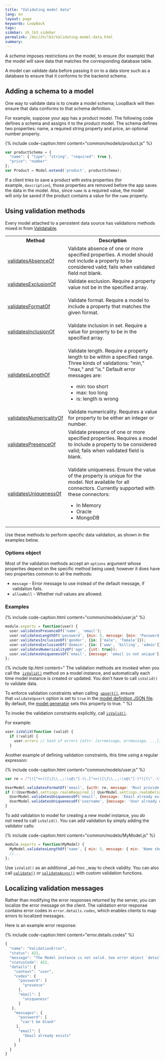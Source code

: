 ```yaml
---
title: "Validating model data"
lang: en
layout: page
keywords: LoopBack
tags:
sidebar: zh_lb3_sidebar
permalink: /doc/zh/lb3/Validating-model-data.html
summary:
---
```


A _schema_ imposes restrictions on the model, to ensure (for example) that the model will save data that matches the corresponding database table.

A model can validate data before passing it on to a data store such as a database to ensure that it conforms to the backend schema.

## Adding a schema to a model

One way to validate data is to create a model schema; LoopBack will then ensure that data conforms to that schema definition.

For example, suppose your app has a product model. The following code defines a schema and assigns it to the product model.
The schema defines two properties: name, a required string property and price, an optional number property. 

{% include code-caption.html content="common/models/product.js" %}
```javascript
var productSchema = {
  "name": { "type": "string", "required": true },
  "price": "number"
};
var Product = Model.extend('product', productSchema);
```

If a client tries to save a product with extra properties (for example, `description`), those properties are removed before the app saves the data in the model.
Also, since `name` is a required value, the model will _only_ be saved if the product contains a value for the `name` property.

## Using validation methods

Every model attached to a persistent data source has validations methods mixed in from [Validatable](http://apidocs.strongloop.com/loopback-datasource-juggler/#validatable).

<table>
  <tbody>
    <tr>
      <th>Method</th>
      <th>Description</th>
    </tr>
    <tr>
      <td><a href="https://apidocs.strongloop.com/loopback-datasource-juggler/#validatable-validatesabsenceof" class="external-link" rel="nofollow">validatesAbsenceOf</a></td>
      <td>Validate absence of one or more specified properties. A model should not include a property to be considered valid; fails when validated field not blank.</td>
    </tr>
    <tr>
      <td><a href="https://apidocs.strongloop.com/loopback-datasource-juggler/#validatable-validatesexclusionof" class="external-link" rel="nofollow">validatesExclusionOf</a></td>
      <td>Validate exclusion. Require a property value not be in the specified array.</td>
    </tr>
    <tr>
      <td><a href="https://apidocs.strongloop.com/loopback-datasource-juggler/#validatable-validatesformatof" class="external-link" rel="nofollow">validatesFormatOf</a></td>
      <td>
        <p>Validate format. Require a model to include a property that matches the given format.</p>
      </td>
    </tr>
    <tr>
      <td><a href="https://apidocs.strongloop.com/loopback-datasource-juggler/#validatable-validatesinclusionof" class="external-link" rel="nofollow">validatesInclusionOf</a></td>
      <td>Validate inclusion in set. Require a value for property to be in the specified array.</td>
    </tr>
    <tr>
      <td><a href="https://apidocs.strongloop.com/loopback-datasource-juggler/#validatable-validateslengthof" class="external-link" rel="nofollow">validatesLengthOf</a></td>
      <td>
        <p>Validate length. Require a property length to be within a specified range. Three kinds of validations: "min," "max," and "is." Default error messages are:</p>
        <ul>
          <li>min: too short</li>
          <li>max: too long</li>
          <li>is: length is wrong</li>
        </ul>
      </td>
    </tr>
    <tr>
      <td><a href="https://apidocs.strongloop.com/loopback-datasource-juggler/#validatable-validatesnumericalityof" class="external-link" rel="nofollow">validatesNumericalityOf</a></td>
      <td>Validate numericality. Requires a value for property to be either an integer or number.</td>
    </tr>
    <tr>
      <td><a href="https://apidocs.strongloop.com/loopback-datasource-juggler/#validatable-validatespresenceof" class="external-link" rel="nofollow">validatesPresenceOf</a></td>
      <td>Validate presence of one or more specified properties. Requires a model to include a property to be considered valid; fails when validated field is blank.</td>
    </tr>
    <tr>
      <td><a href="https://apidocs.strongloop.com/loopback-datasource-juggler/#validatable-validatesuniquenessof" class="external-link" rel="nofollow">validatesUniquenessOf</a></td>
      <td>
        <p>Validate uniqueness. Ensure the value of the property is unique for the model. Not available for all connectors. Currently supported with these connectors:</p>
        <ul>
          <li>In Memory</li>
          <li>Oracle</li>
          <li>MongoDB</li>
        </ul>
      </td>
    </tr>
  </tbody>
</table>

Use these methods to perform specific data validation, as shown in the examples below.

### Options object

Most of the validation methods accept an `options` argument whose properties depend on the specific method being used; however it does have two properties common to all the methods:

- `message` - Error message to use instead of the default message, if validation fails.
- `allowNull` - Whether null values are allowed.

### Examples

{% include code-caption.html content="common/models/user.js" %}
```javascript
module.exports = function(user) {
  user.validatesPresenceOf('name', 'email');
  user.validatesLengthOf('password', {min: 5, message: {min: 'Password is too short'}});
  user.validatesInclusionOf('gender', {in: ['male', 'female']});
  user.validatesExclusionOf('domain', {in: ['www', 'billing', 'admin']});
  user.validatesNumericalityOf('age', {int: true});
  user.validatesUniquenessOf('email', {message: 'email is not unique'});
};
```

{% include tip.html content="
The validation methods are invoked when you call the 
[`isValid()`](http://apidocs.strongloop.com/loopback-datasource-juggler/#validatable-prototype-isvalid) method on a model instance, and automatically each time model instance is created or updated. You don't have to call `isValid()` to validate data.

To enforce validation constraints when calling 
[`upsert()`](http://apidocs.strongloop.com/loopback/#persistedmodel-upsert), ensure that `validateUpsert` option is set to `true` in the [model definition JSON file](Model-definition-JSON-file.html). 
By default, the [model generator](Model-generator.html) sets this property to true.
" %}

To invoke the validation constraints explicitly, call [`isValid()`](http://apidocs.strongloop.com/loopback-datasource-juggler/#validatable-prototype-isvalid).

For example:

```javascript
user.isValid(function (valid) {
  if (!valid) {
    user.errors // hash of errors {attr: [errmessage, errmessage, ...], attr: ...}
  }
```

Another example of defining validation constraints, this time using a regular expresson:

{% include code-caption.html content="common/models/user.js" %}
```javascript
var re = /^(([^<>()[\]\\.,;:\s@\"]-(\.[^<>()[\]\\.,;:\s@\"]-)*)|(\".-\"))@((\[[0-9]{1,3}\.[0-9]{1,3}\.[0-9]{1,3}\.[0-9]{1,3}\])|(([a-zA-Z\-0-9]-\.)-[a-zA-Z]{2,}))$/;

UserModel.validatesFormatOf('email', {with: re, message: 'Must provide a valid email'});
if (!(UserModel.settings.realmRequired || UserModel.settings.realmDelimiter)) {
  UserModel.validatesUniquenessOf('email', {message: 'Email already exists'});
  UserModel.validatesUniquenessOf('username', {message: 'User already exists'});
}
```

To add validation to model for creating a new model instance, you _do not_ need to call `isValid()`.
You can add validation by simply adding the validator calls:

{% include code-caption.html content="common/models/MyModel.js" %}
```javascript
module.exports = function(MyModel) {
  MyModel.validatesLengthOf('name', { min: 5, message: { min: 'Name should be 5- characters' } });
  //...
};
```

Use `isValid()` as an additional _ad-hoc _way to check validity.
You can also call [`validate()`](https://apidocs.strongloop.com/loopback-datasource-juggler/#validatable-validate)
or [`validateAsync()`](https://apidocs.strongloop.com/loopback-datasource-juggler/#validatable-validateasync) with custom validation functions.

## Localizing validation messages

Rather than modifying the error responses returned by the server, you can localize the error message on the client.
The validation error response contains error codes in `error.details.codes`, which enables clients to map errors to localized messages.

Here is an example error response:

{% include code-caption.html content="error.details.codes" %}
```javascript
{
  "name": "ValidationError",
  "status": 422,
  "message": "The Model instance is not valid. See error object `details` property for more info.",
  "statusCode": 422,
  "details": {
    "context": "user",
    "codes": {
      "password": [
        "presence"
      ],
      "email": [
        "uniqueness"
      ]
   },
    "messages": {
      "password": [
       "can't be blank"
     ],
      "email": [
        "Email already exists"
      ]
    }
  }
}
```
